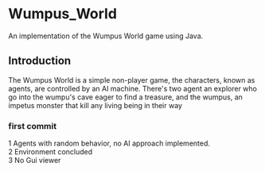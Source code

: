 # Wumpus_World
An implementation of the Wumpus World game using Java.

## Introduction
The Wumpus World is a simple non-player game, the characters, known as agents,
are controlled by an AI machine. There's two agent an explorer who go into the
wumpu's cave eager to find a treasure, and the wumpus, an impetus monster
that kill any living being in their way

### first commit
1 Agents with random behavior, no AI approach implemented. <br>
2 Environment concluded <br>
3 No Gui viewer <br>